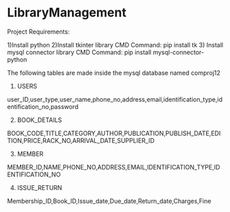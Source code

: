 # LibraryManagement

Project Requirements:

1)Install python
2)Install tkinter library
  CMD Command: pip install tk
3) Install mysql connector library
  CMD Command: pip install mysql-connector-python

The following tables are made inside the mysql database named comproj12

1) USERS

user_ID,user_type,user_name,phone_no,address,email,identification_type,identification_no,password

2) BOOK_DETAILS

BOOK_CODE,TITLE,CATEGORY,AUTHOR,PUBLICATION,PUBLISH_DATE,EDITION,PRICE,RACK_NO,ARRIVAL_DATE,SUPPLIER_ID

3) MEMBER

MEMBER_ID,NAME,PHONE_NO,ADDRESS,EMAIL,IDENTIFICATION_TYPE,IDENTIFICATION_NO

4) ISSUE_RETURN

Membership_ID,Book_ID,Issue_date,Due_date,Return_date,Charges,Fine
